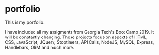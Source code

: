# portfolio

This is my portfolio.

I have included all my assigments from Georgia Tech's Boot Camp 2019.  It will be constantly changing.  These projects focus on aspects of HTML, CSS, JavaScript, JQuery, Stoptimers, API Calls, NodeJS, MySQL, Express, Handlebars, ORM and much more.  
